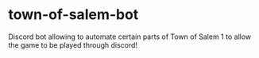 # town-of-salem-bot
Discord bot allowing to automate certain parts of Town of Salem 1 to allow the game to be played through discord!
